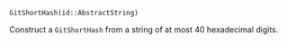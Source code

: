 ```
GitShortHash(id::AbstractString)
```

Construct a `GitShortHash` from a string of at most 40 hexadecimal digits.
